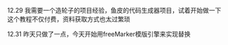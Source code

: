 12.29
我需要一个造轮子的项目经验，鱼皮的代码生成器项目，试着开始做一下
这个教程不仅付费，资料获取方式也太过繁琐

12.31
昨天只做了一点，今天开始用freeMarker模版引擎来实现替换
